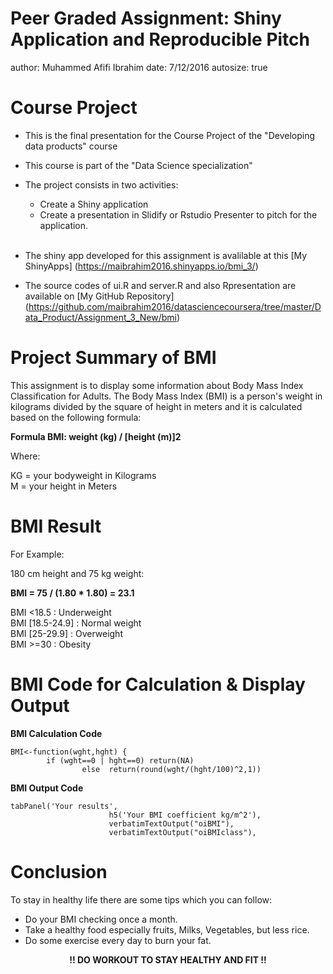 Peer Graded Assignment: Shiny Application and Reproducible Pitch
========================================================
author: Muhammed Afifi Ibrahim
date: 7/12/2016
autosize: true

Course Project
========================================================
 - This is the final presentation for the Course Project of the "Developing data products" course
 - This course is part of the "Data Science specialization"
 - The project consists in two activities:</br>
     - Create a Shiny application</br>
     - Create a presentation in Slidify or Rstudio Presenter to pitch for the application.</br></br>
     
 - The shiny app developed for this assignment is avalilable at this [My ShinyApps] (https://maibrahim2016.shinyapps.io/bmi_3/)
 - The source codes of ui.R and server.R and also Rpresentation are available on [My GitHub Repository] (https://github.com/maibrahim2016/datasciencecoursera/tree/master/Data_Product/Assignment_3_New/bmi)

Project Summary of BMI
========================================================
This assignment is to display some information about Body Mass Index Classification for Adults. The Body Mass Index (BMI) is a person's weight in kilograms divided by the square of height in meters and it is calculated based on the following formula:

<b>Formula BMI: weight (kg) / [height (m)]2</b>

Where:

KG = your bodyweight in Kilograms</br>
M = your height in Meters


BMI Result
========================================================
For Example: 

180 cm height and 75 kg weight:

<b>BMI = 75 / (1.80 * 1.80) = 23.1</b>

BMI <18.5 : Underweight</br>
BMI [18.5-24.9] : Normal weight</br>
BMI [25-29.9] : Overweight</br>
BMI >=30 : Obesity</br>


BMI Code for Calculation & Display Output 
========================================================

<b>BMI Calculation Code</b>

```
BMI<-function(wght,hght) {
        if (wght==0 | hght==0) return(NA) 
                else  return(round(wght/(hght/100)^2,1))
```
<b>BMI Output Code</b>
```
tabPanel('Your results',
                      h5('Your BMI coefficient kg/m^2'),
                      verbatimTextOutput("oiBMI"),
                      verbatimTextOutput("oiBMIclass"),
```

Conclusion
========================================================

To stay in healthy life there are some tips which you can follow:</br>

- Do your BMI checking once a month.
- Take a healthy food especially fruits, Milks, Vegetables, but less rice.
- Do some exercise every day to burn your fat.

<b><center> !! DO WORKOUT TO STAY HEALTHY AND FIT !!</b>

